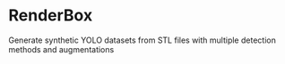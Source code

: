 # RenderBox
Generate synthetic YOLO datasets from STL files with multiple detection methods and augmentations

